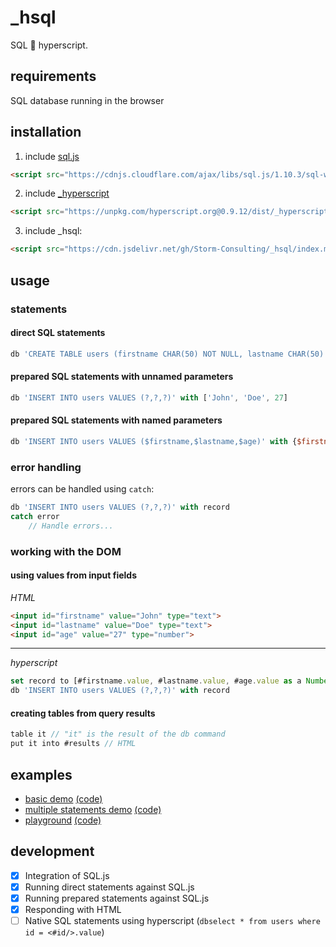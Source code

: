 # _hsql
SQL 🤝 hyperscript.

## requirements
SQL database running in the browser

## installation
1. include [sql.js](https://github.com/sql-js/sql.js)
```html
<script src="https://cdnjs.cloudflare.com/ajax/libs/sql.js/1.10.3/sql-wasm.js"></script>
```
2. include [_hyperscript](https://hyperscript.org/)
```html
<script src="https://unpkg.com/hyperscript.org@0.9.12/dist/_hyperscript.min.js"></script>
```
3. include _hsql:
```html
<script src="https://cdn.jsdelivr.net/gh/Storm-Consulting/_hsql/index.min.js"></script>
```

## usage
### statements
#### direct SQL statements
```js
db 'CREATE TABLE users (firstname CHAR(50) NOT NULL, lastname CHAR(50) NOT NULL, age INT(3) NOT NULL)'
```
#### prepared SQL statements with unnamed parameters
```js
db 'INSERT INTO users VALUES (?,?,?)' with ['John', 'Doe', 27]
```
#### prepared SQL statements with named parameters
```js
db 'INSERT INTO users VALUES ($firstname,$lastname,$age)' with {$firstname: 'John', $lastname: 'Doe', $age: 27}
```

### error handling
errors can be handled using `catch`:
```js
db 'INSERT INTO users VALUES (?,?,?)' with record
catch error
    // Handle errors...
```

### working with the DOM
#### using values from input fields
*HTML*
```html
<input id="firstname" value="John" type="text">
<input id="lastname" value="Doe" type="text">
<input id="age" value="27" type="number">
```
---
*hyperscript*
```js
set record to [#firstname.value, #lastname.value, #age.value as a Number]
db 'INSERT INTO users VALUES (?,?,?)' with record
```
#### creating tables from query results
```js
table it // "it" is the result of the db command
put it into #results // HTML
```

## examples
- [basic demo](https://Storm-Consulting.github.io/_hsql/demo.html) [(code)](https://github.com/Storm-Consulting/_hsql/blob/www/demo.html)
- [multiple statements demo](https://Storm-Consulting.github.io/_hsql/multiple.html) [(code)](https://github.com/Storm-Consulting/_hsql/blob/www/multiple.html)
- [playground](https://Storm-Consulting.github.io/_hsql/playground.html) [(code)](https://github.com/Storm-Consulting/_hsql/blob/www/playground.html)

## development

- [X] Integration of SQL.js
- [X] Running direct statements against SQL.js
- [X] Running prepared statements against SQL.js
- [X] Responding with HTML
- [ ] Native SQL statements using hyperscript (`dbselect * from users where id = <#id/>.value`)
